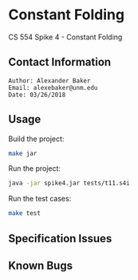 # Constant Folding

CS 554 Spike 4 - Constant Folding


## Contact Information

    Author: Alexander Baker
    Email: alexebaker@unm.edu
    Date: 03/26/2018


## Usage

Build the project:

```bash
make jar
```

Run the project:

```bash
java -jar spike4.jar tests/t11.s4i
```

Run the test cases:

```bash
make test
```


## Specification Issues


## Known Bugs

